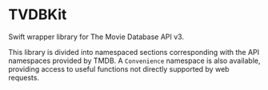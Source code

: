 # TVDBKit

Swift wrapper library for The Movie Database API v3.

This library is divided into namespaced sections corresponding with the API namespaces provided by TMDB. A `Convenience` namespace is also available, providing access to useful functions not directly supported by web requests.
